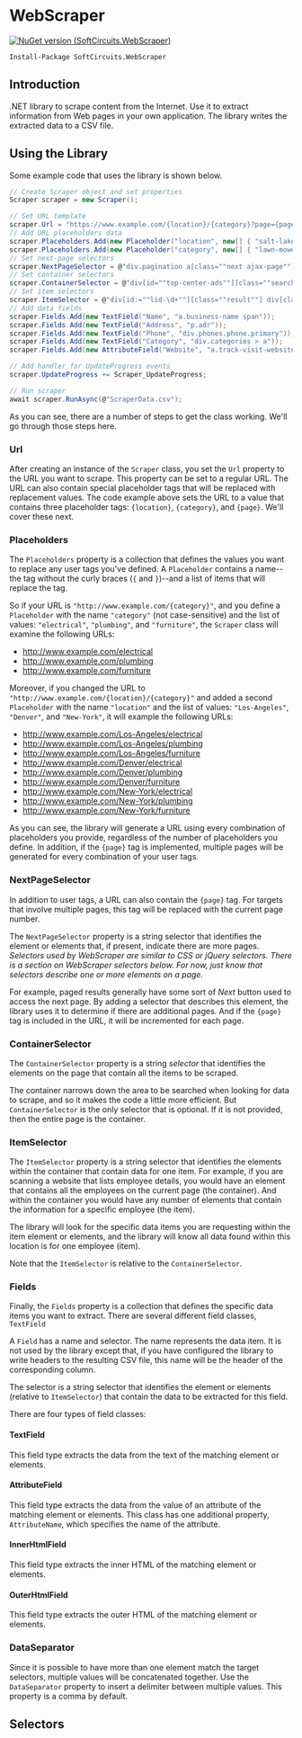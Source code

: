 # WebScraper

[![NuGet version (SoftCircuits.WebScraper)](https://img.shields.io/nuget/v/SoftCircuits.WebScraper.svg?style=flat-square)](https://www.nuget.org/packages/SoftCircuits.WebScraper/)

```
Install-Package SoftCircuits.WebScraper
```

## Introduction

.NET library to scrape content from the Internet. Use it to extract information from Web pages in your own application. The library writes the extracted data to a CSV file.

## Using the Library

Some example code that uses the library is shown below.

```cs
// Create Scraper object and set properties
Scraper scraper = new Scraper();

// Set URL template
scraper.Url = "https://www.example.com/{location}/{category}?page={page}";
// Add URL placeholders data
scraper.Placeholders.Add(new Placeholder("location", new[] { "salt-lake-city-ut", "ogden-ut", }));
scraper.Placeholders.Add(new Placeholder("category", new[] { "lawn-mower-repair", "plumbers" }));
// Set next-page selectors
scraper.NextPageSelector = @"div.pagination a[class=""next ajax-page""]";
// Set container selectors
scraper.ContainerSelector = @"div[id=""top-center-ads""][class=""search-results center-ads""],div[class=""search-results organic""],div[id=""bottom-center-ads""][class=""search-results center-ads""]";
// Set item selectors
scraper.ItemSelector = @"div[id:=""lid-\d+""][class=""result""] div[class=""v-card""]";
// Add data fields
scraper.Fields.Add(new TextField("Name", "a.business-name span"));
scraper.Fields.Add(new TextField("Address", "p.adr"));
scraper.Fields.Add(new TextField("Phone", "div.phones.phone.primary"));
scraper.Fields.Add(new TextField("Category", "div.categories > a"));
scraper.Fields.Add(new AttributeField("Website", "a.track-visit-website", "href"));

// Add handler for UpdateProgress events
scraper.UpdateProgress += Scraper_UpdateProgress;

// Run scraper
await scraper.RunAsync(@"ScraperData.csv");
```

As you can see, there are a number of steps to get the class working. We'll go through those steps here.

### Url

After creating an instance of the `Scraper` class, you set the `Url` property to the URL you want to scrape. This property can be set to a regular URL. The URL can also contain special placeholder tags that will be replaced with replacement values. The code example above sets the URL to a value that contains three placeholder tags: `{location}`, `{category}`, and `{page}`. We'll cover these next.

### Placeholders

The `Placeholders` property is a collection that defines the values you want to replace any user tags you've defined. A `Placeholder` contains a name--the tag without the curly braces (`{` and `}`)--and a list of items that will replace the tag.

So if your URL is `"http://www.example.com/{category}"`, and you define a `Placeholder` with the name `"category"` (not case-sensitive) and the list of values: `"electrical"`, `"plumbing"`, and `"furniture"`, the `Scraper` class will examine the following URLs:

- http://www.example.com/electrical
- http://www.example.com/plumbing
- http://www.example.com/furniture

Moreover, if you changed the URL to `"http://www.example.com/{location}/{category}"` and added a second `Placeholder` with the name `"location"` and the list of values: `"Los-Angeles"`, `"Denver"`, and `"New-York"`, it will example the following URLs:

- http://www.example.com/Los-Angeles/electrical
- http://www.example.com/Los-Angeles/plumbing
- http://www.example.com/Los-Angeles/furniture
- http://www.example.com/Denver/electrical
- http://www.example.com/Denver/plumbing
- http://www.example.com/Denver/furniture
- http://www.example.com/New-York/electrical
- http://www.example.com/New-York/plumbing
- http://www.example.com/New-York/furniture

As you can see, the library will generate a URL using every combination of placeholders you provide, regardless of the number of placeholders you define. In addition, if the `{page}` tag is implemented, multiple pages will be generated for every combination of your user tags.

### NextPageSelector

In addition to user tags, a URL can also contain the `{page}` tag. For targets that involve multiple pages, this tag will be replaced with the current page number.

The `NextPageSelector` property is a string selector that identifies the element or elements that, if present, indicate there are more pages. *Selectors used by WebScraper are similar to CSS or jQuery selectors. There is a section on WebScraper selectors below. For now, just know that selectors describe one or more elements on a page.*

For example, paged results generally have some sort of *Next* button used to access the next page. By adding a selector that describes this element, the library uses it to determine if there are additional pages. And if the `{page}` tag is included in the URL, it will be incremented for each page.

### ContainerSelector

The `ContainerSelector` property is a string *selector* that identifies the elements on the page that contain all the items to be scraped.

The container narrows down the area to be searched when looking for data to scrape, and so it makes the code a little more efficient. But `ContainerSelector` is the only selector that is optional. If it is not provided, then the entire page is the container.

### ItemSelector

The `ItemSelector` property is a string selector that identifies the elements within the container that contain data for one item. For example, if you are scanning a website that lists employee details, you would have an element that contains all the employees on the current page (the container). And within the container you would have any number of elements that contain the information for a specific employee (the item).

The library will look for the specific data items you are requesting within the item element or elements, and the library will know all data found within this location is for one employee (item). 

Note that the `ItemSelector` is relative to the `ContainerSelector`.

### Fields

Finally, the `Fields` property is a collection that defines the specific data items you want to extract. There are several different field classes, `TextField`

A `Field` has a name and selector. The name represents the data item. It is not used by the library except that, if you have configured the library to write headers to the resulting CSV file, this name will be the header of the corresponding column.

The selector is a string selector that identifies the element or elements (relative to `ItemSelector`) that contain the data to be extracted for this field.

There are four types of field classes:

#### TextField

This field type extracts the data from the text of the matching element or elements.

#### AttributeField

This field type extracts the data from the value of an attribute of the matching element or elements. This class has one additional property, `AttributeName`, which specifies the name of the attribute.

#### InnerHtmlField

This field type extracts the inner HTML of the matching element or elements.

#### OuterHtmlField

This field type extracts the outer HTML of the matching element or elements.

### DataSeparator

Since it is possible to have more than one element match the target selectors, multiple values will be concatenated together. Use the `DataSeparator` property to insert a delimiter between multiple values. This property is a comma by default.

## Selectors
